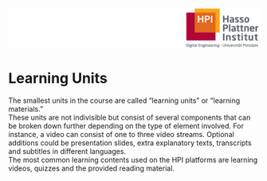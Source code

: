 ![HPI Logo](../../img/HPI_Logo.png)

# Learning Units

The smallest units in the course are called “learning units” or “learning materials.”  
These units are not indivisible but consist of several components that can be broken down further depending on the type of element involved. For instance, a video can consist of one to three video streams. Optional additions could be presentation slides, extra explanatory texts, transcripts and subtitles in different languages.  
The most common learning contents used on the HPI platforms are learning videos, quizzes and the provided reading material.
